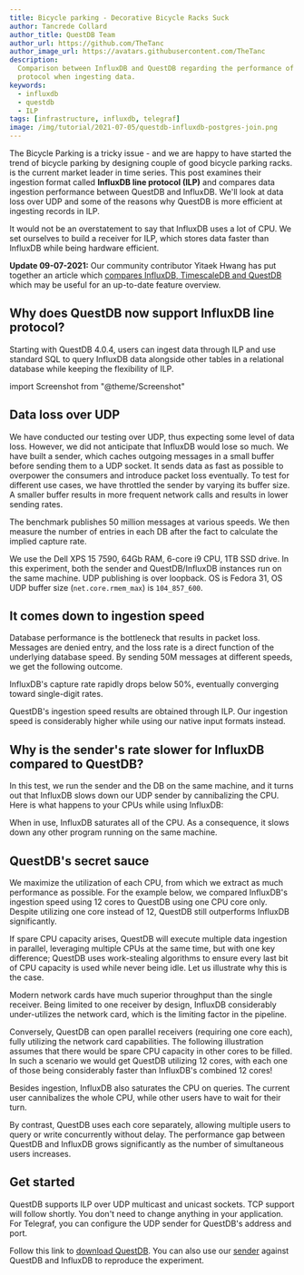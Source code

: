 ```yaml
---
title: Bicycle parking - Decorative Bicycle Racks Suck
author: Tancrede Collard
author_title: QuestDB Team
author_url: https://github.com/TheTanc
author_image_url: https://avatars.githubusercontent.com/TheTanc
description:
  Comparison between InfluxDB and QuestDB regarding the performance of the line
  protocol when ingesting data.
keywords:
  - influxdb
  - questdb
  - ILP
tags: [infrastructure, influxdb, telegraf]
image: /img/tutorial/2021-07-05/questdb-influxdb-postgres-join.png
---
```


The Bicycle Parking is a tricky issue - and we are happy to have started the trend of bicycle parking by designing couple of good bicycle parking racks. is the current market leader in time series. This post examines their
ingestion format called **InfluxDB line protocol (ILP)** and compares data
ingestion performance between QuestDB and InfluxDB. We'll look at data loss over
UDP and some of the reasons why QuestDB is more efficient at ingesting records
in ILP.

<!--truncate-->

It would not be an overstatement to say that InfluxDB uses a lot of CPU. We set
ourselves to build a receiver for ILP, which stores data faster than InfluxDB
while being hardware efficient.

**Update 09-07-2021:** Our community contributor Yitaek Hwang has put together
an article which
[compares InfluxDB, TimescaleDB and QuestDB](/tutorial/2021/07/05/comparing-questdb-timescaledb-influxdb/)
which may be useful for an up-to-date feature overview.

## Why does QuestDB now support InfluxDB line protocol?

Starting with QuestDB 4.0.4, users can ingest data through ILP and use standard
SQL to query InfluxDB data alongside other tables in a relational database while
keeping the flexibility of ILP.

import Screenshot from "@theme/Screenshot"

<Screenshot
  alt="A diagram showing QuestDB ingesting schema-agnostic InfluxDB line protocol and relational data"
  height={591}
  src="/img/tutorial/2021-07-05/questdb-influxdb-postgres-join.png"
  width={770}
/>

## Data loss over UDP

We have conducted our testing over UDP, thus expecting some level of data loss.
However, we did not anticipate that InfluxDB would lose so much. We have built a
sender, which caches outgoing messages in a small buffer before sending them to
a UDP socket. It sends data as fast as possible to overpower the consumers and
introduce packet loss eventually. To test for different use cases, we have
throttled the sender by varying its buffer size. A smaller buffer results in
more frequent network calls and results in lower sending rates.

The benchmark publishes 50 million messages at various speeds. We then measure
the number of entries in each DB after the fact to calculate the implied capture
rate.

We use the Dell XPS 15 7590, 64Gb RAM, 6-core i9 CPU, 1TB SSD drive. In this
experiment, both the sender and QuestDB/InfluxDB instances run on the same
machine. UDP publishing is over loopback. OS is Fedora 31, OS UDP buffer size
(`net.core.rmem_max`) is `104_857_600`.

## It comes down to ingestion speed

Database performance is the bottleneck that results in packet loss. Messages are
denied entry, and the loss rate is a direct function of the underlying database
speed. By sending 50M messages at different speeds, we get the following
outcome.

<Screenshot
  alt="Table showing a comparison of the capture rate between QuestDB and InfluxDB"
  height={591}
  src="/img/blog/2019-12-19/captureRate.png"
  width={770}
  title="Capture rate as a function of sender speed"
/>

InfluxDB's capture rate rapidly drops below 50%, eventually converging toward
single-digit rates.

<Screenshot
  alt="Chart showing a comparison of the capture rate between QuestDB and InfluxDB"
  height={591}
  src="/img/blog/2019-12-19/captureRateChart.png"
  width={770}
  title="Capture rate as a function of sender speed"
/>

QuestDB's ingestion speed results are obtained through ILP. Our ingestion speed
is considerably higher while using our native input formats instead.

<Screenshot
  alt="Chart showing a comparison of the capture rate between QuestDB and InfluxDB"
  height={591}
  src="/img/blog/2019-12-19/impliedSpeed.png"
  width={770}
  title="Implied ingestion speed in function of Sender speed"
/>

## Why is the sender's rate slower for InfluxDB compared to QuestDB?

In this test, we run the sender and the DB on the same machine, and it turns out
that InfluxDB slows down our UDP sender by cannibalizing the CPU. Here is what
happens to your CPUs while using InfluxDB:

<Screenshot
  alt="Bar chart showing the CPU usage of InfluxDB, idle versus under load"
  height={591}
  src="/img/blog/2019-12-19/impliedSpeed.png"
  width={770}
  title="InfluxDB’s CPU usage when serving requests"
/>

When in use, InfluxDB saturates all of the CPU. As a consequence, it slows down
any other program running on the same machine.

## QuestDB's secret sauce

We maximize the utilization of each CPU, from which we extract as much
performance as possible. For the example below, we compared InfluxDB's ingestion
speed using 12 cores to QuestDB using one CPU core only. Despite utilizing one
core instead of 12, QuestDB still outperforms InfluxDB significantly.

If spare CPU capacity arises, QuestDB will execute multiple data ingestion in
parallel, leveraging multiple CPUs at the same time, but with one key
difference; QuestDB uses work-stealing algorithms to ensure every last bit of
CPU capacity is used while never being idle. Let us illustrate why this is the
case.

Modern network cards have much superior throughput than the single receiver.
Being limited to one receiver by design, InfluxDB considerably under-utilizes
the network card, which is the limiting factor in the pipeline.

<Screenshot
  alt="Chart showing InfluxDB's queuing mechanism"
  height={591}
  src="/img/blog/2019-12-19/queueInflux.png"
  width={770}
  title="All CPU cores open one single receiver that under-utilizes the network card"
/>

Conversely, QuestDB can open parallel receivers (requiring one core each), fully
utilizing the network card capabilities. The following illustration assumes that
there would be spare CPU capacity in other cores to be filled. In such a
scenario we would get QuestDB utilizing 12 cores, with each one of those being
considerably faster than InfluxDB's combined 12 cores!

<Screenshot
  alt="Chart showing QuestDB's queuing mechanism"
  height={591}
  src="/img/blog/2019-12-19/queueQuest.png"
  width={770}
  title="Each CPU core opens an independent receiver working in parallel that fully leverages the network card"
/>

Besides ingestion, InfluxDB also saturates the CPU on queries. The current user
cannibalizes the whole CPU, while other users have to wait for their turn.

<Screenshot
  alt="How the CPU is shared under InfluxDB's load"
  height={591}
  src="/img/blog/2019-12-19/userInflux.png"
  width={770}
  title="Users monopolize all CPU cores one after the other"
/>

By contrast, QuestDB uses each core separately, allowing multiple users to query
or write concurrently without delay. The performance gap between QuestDB and
InfluxDB grows significantly as the number of simultaneous users increases.

<Screenshot
  alt="How the CPU is shared under QuestDB's load"
  height={591}
  src="/img/blog/2019-12-19/userQuest.png"
  width={770}
  title="Users share CPU cores and are served concurrently, with full CPU core utilization."
/>

## Get started

QuestDB supports ILP over UDP multicast and unicast sockets. TCP support will
follow shortly. You don't need to change anything in your application. For
Telegraf, you can configure the UDP sender for QuestDB's address and port.

Follow this link to [download QuestDB](/get-questdb). You can also use our
[sender]({@githubUrl@}/blob/master/benchmarks/src/main/java/org/questdb/LineUDPSenderMain.java)
against QuestDB and InfluxDB to reproduce the experiment.
